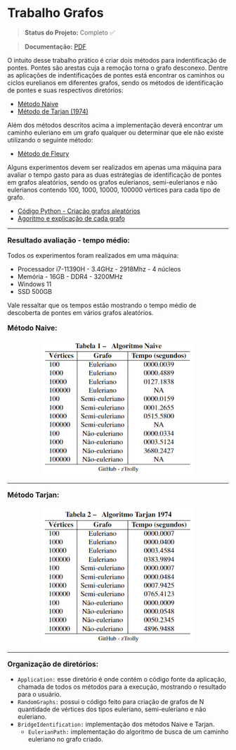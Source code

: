 <h1> Trabalho Grafos </h1>

> **Status do Projeto:** Completo ✅

> **Documentação:** [PDF](https://github.com/zTrolly/trabalho-grafos/blob/main/Documenta%C3%A7%C3%A3o%20-%20Fleury%20e%20identifica%C3%A7%C3%A3o%20de%20pontes.pdf)

O intuito desse trabalho prático é criar dois métodos para indentificação de pontes. Pontes são arestas cuja a remoção torna o grafo desconexo. Dentre as aplicações de indentificações de pontes está encontrar os caminhos ou ciclos eurelianos em diferentes grafos, sendo os métodos de identificação de pontes e suas respectivos diretórios:
- [Método Naive](https://github.com/zTrolly/trabalho-grafos/blob/main/BridgeIdentification/naive.py)
- [Método de Tarjan (1974)](https://github.com/zTrolly/trabalho-grafos/blob/main/BridgeIdentification/tarjan_1974.py)

Além dos métodos descritos acima a implementação deverá encontrar um caminho euleriano em um grafo qualquer ou determinar que ele não existe utilizando o seguinte método:
- [Método de Fleury](https://github.com/zTrolly/trabalho-grafos/blob/main/BridgeIdentification/EulerianPath/eulerian_path.py)

Alguns experimentos devem ser realizados em apenas uma máquina para avaliar o tempo gasto para as duas estrátegias de identificação de pontes em grafos aleatórios, sendo os grafos eulerianos, semi-eulerianos e não eulerianos contendo 100, 1000, 10000, 100000 vértices para cada tipo de grafo.
- [Código Python - Criação grafos aleatórios](https://github.com/zTrolly/trabalho-grafos/blob/main/RandomGraphs/random_graph.py)
- [Agoritmo e explicação de cada grafo](https://github.com/zTrolly/trabalho-grafos/blob/main/RandomGraphs/README.md)

--------------------
<p style="font-size: 16px"> <strong> Resultado avaliação - tempo médio: </strong> </p>

Todos os experimentos foram realizados em uma máquina: 
- Processador i7-11390H - 3.4GHz - 2918Mhz - 4 núcleos 
- Memória - 16GB - DDR4 - 3200MHz
- Windows 11
- SSD 500GB

Vale ressaltar que os tempos estão mostrando o tempo médio de descoberta de pontes em vários grafos aleatórios.

<p style="font-size: 16px"> <strong> Método Naive: </strong> </p>

<div align="center">
  <img src="_Imagens/naive_table.png" width="350" title="hover text">
</div>

<hr>

<p style="font-size: 16px"> <strong> Método Tarjan: </strong> </p>

<div align="center">
  <img src="_Imagens/tarjan_table.png" width="350" title="hover text">
</div>

--------------------
<p style="font-size: 16px"> <strong> Organização de diretórios: </strong> </p>

- `Application:` esse diretório é onde contém o código fonte da aplicação, chamada de todos os métodos para a execução, mostrando o resultado para o usuário.
- `RandomGraphs:` possui o código feito para criação de grafos de N quantidade de vértices dos tipos euleriano, semi-euleriano e não euleriano.
- `BridgeIdentification:` implementação dos métodos Naive e Tarjan.
  - `EulerianPath:` implementação do algoritmo de busca de um caminho euleriano no grafo criado.
